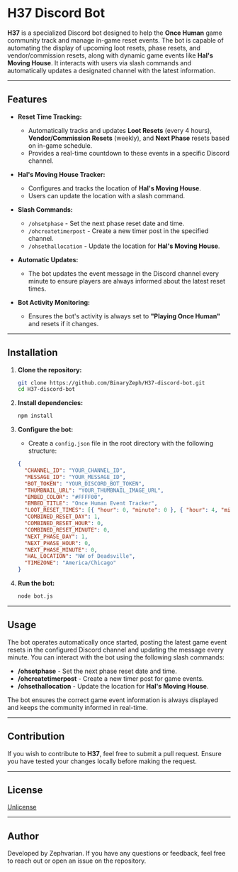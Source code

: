
# H37 Discord Bot

**H37** is a specialized Discord bot designed to help the **Once Human** game community track and manage in-game reset events. The bot is capable of automating the display of upcoming loot resets, phase resets, and vendor/commission resets, along with dynamic game events like **Hal's Moving House**. It interacts with users via slash commands and automatically updates a designated channel with the latest information.

---

## Features

- **Reset Time Tracking:**
  - Automatically tracks and updates **Loot Resets** (every 4 hours), **Vendor/Commission Resets** (weekly), and **Next Phase** resets based on in-game schedule.
  - Provides a real-time countdown to these events in a specific Discord channel.

- **Hal's Moving House Tracker:**
  - Configures and tracks the location of **Hal's Moving House**.
  - Users can update the location with a slash command.

- **Slash Commands:**
  - `/ohsetphase` - Set the next phase reset date and time.
  - `/ohcreatetimerpost` - Create a new timer post in the specified channel.
  - `/ohsethallocation` - Update the location for **Hal's Moving House**.

- **Automatic Updates:**
  - The bot updates the event message in the Discord channel every minute to ensure players are always informed about the latest reset times.
  
- **Bot Activity Monitoring:**
  - Ensures the bot's activity is always set to **"Playing Once Human"** and resets if it changes.

---

## Installation

1. **Clone the repository:**

   ```bash
   git clone https://github.com/BinaryZeph/H37-discord-bot.git
   cd H37-discord-bot
   ```

2. **Install dependencies:**

   ```bash
   npm install
   ```

3. **Configure the bot:**

   - Create a `config.json` file in the root directory with the following structure:

   ```json
   {
     "CHANNEL_ID": "YOUR_CHANNEL_ID",
     "MESSAGE_ID": "YOUR_MESSAGE_ID",
     "BOT_TOKEN": "YOUR_DISCORD_BOT_TOKEN",
     "THUMBNAIL_URL": "YOUR_THUMBNAIL_IMAGE_URL",
     "EMBED_COLOR": "#FFFF00",
     "EMBED_TITLE": "Once Human Event Tracker",
     "LOOT_RESET_TIMES": [{ "hour": 0, "minute": 0 }, { "hour": 4, "minute": 0 }, { "hour": 8, "minute": 0 }, { "hour": 12, "minute": 0 }, { "hour": 16, "minute": 0 }, { "hour": 20, "minute": 0 }],
     "COMBINED_RESET_DAY": 1,
     "COMBINED_RESET_HOUR": 0,
     "COMBINED_RESET_MINUTE": 0,
     "NEXT_PHASE_DAY": 1,
     "NEXT_PHASE_HOUR": 0,
     "NEXT_PHASE_MINUTE": 0,
     "HAL_LOCATION": "NW of Deadsville",
     "TIMEZONE": "America/Chicago"
   }
   ```

4. **Run the bot:**

   ```bash
   node bot.js
   ```

---

## Usage

The bot operates automatically once started, posting the latest game event resets in the configured Discord channel and updating the message every minute. You can interact with the bot using the following slash commands:

- **/ohsetphase** - Set the next phase reset date and time.
- **/ohcreatetimerpost** - Create a new timer post for game events.
- **/ohsethallocation** - Update the location for **Hal's Moving House**.

The bot ensures the correct game event information is always displayed and keeps the community informed in real-time.

---

## Contribution

If you wish to contribute to **H37**, feel free to submit a pull request. Ensure you have tested your changes locally before making the request.

---

## License

[Unlicense](https://unlicense.org/)

---

## Author

Developed by Zephvarian. If you have any questions or feedback, feel free to reach out or open an issue on the repository.
